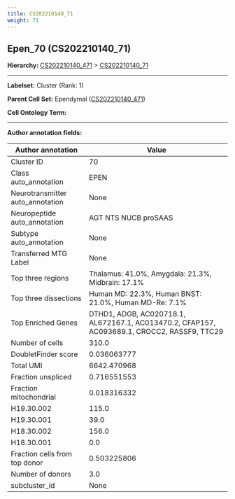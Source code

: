 ```yaml
---
title: CS202210140_71
weight: 71
---
```

## Epen_70 (CS202210140_71)
<b>Hierarchy: </b>
[CS202210140_471](cell_sets/CS202210140_471.md) >
[CS202210140_71](cell_sets/CS202210140_71.md)

---


**Labelset:** Cluster (Rank: 1)

**Parent Cell Set:** Ependymal ([CS202210140_471](cell_sets/CS202210140_471.md))



**Cell Ontology Term:** 

[MARKER GENES.]: #


---

[TRANSFERRED ANNOTATIONS.]: #


[AUTHOR ANNOTATION FIELDS.]: #


**Author annotation fields:**

| Author annotation | Value |
|-------------------|-------|
|Cluster ID|70|
|Class auto_annotation|EPEN|
|Neurotransmitter auto_annotation|None|
|Neuropeptide auto_annotation|AGT NTS NUCB proSAAS|
|Subtype auto_annotation|None|
|Transferred MTG Label|None|
|Top three regions|Thalamus: 41.0%, Amygdala: 21.3%, Midbrain: 17.1%|
|Top three dissections|Human MD: 22.3%, Human BNST: 21.0%, Human MD-Re: 7.1%|
|Top Enriched Genes|DTHD1, ADGB, AC020718.1, AL672167.1, AC013470.2, CFAP157, AC093689.1, CROCC2, RASSF9, TTC29|
|Number of cells|310.0|
|DoubletFinder score|0.036063777|
|Total UMI|6642.470968|
|Fraction unspliced|0.716551553|
|Fraction mitochondrial|0.018316332|
|H19.30.002|115.0|
|H19.30.001|39.0|
|H18.30.002|156.0|
|H18.30.001|0.0|
|Fraction cells from top donor|0.503225806|
|Number of donors|3.0|
|subcluster_id|None|
